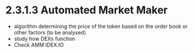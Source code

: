 # 2.3.1.3 Automated Market Maker

* algorithm determining the price of the token based on the order book or other factors (to be analysed)
* study how DEXs function
* Check AMM IDEX.IO
